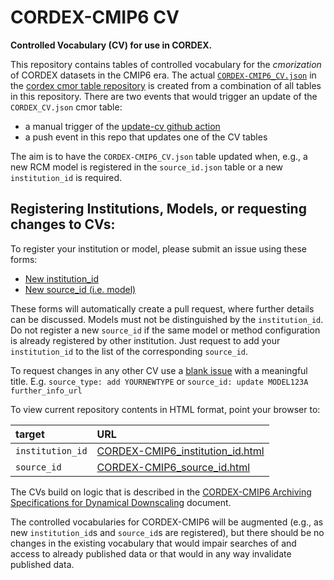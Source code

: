 # CORDEX-CMIP6 CV

**Controlled Vocabulary (CV) for use in CORDEX.**

This repository contains tables of controlled vocabulary for the *cmorization* of CORDEX datasets in the CMIP6 era. The actual [`CORDEX-CMIP6_CV.json`](https://github.com/WCRP-CORDEX/cordex-cmip6-cmor-tables/blob/main/Tables/CORDEX-CMIP6_CV.json) in the [cordex cmor table repository](https://github.com/WCRP-CORDEX/cordex-cmip6-cmor-tables) is created from a combination of all tables in this repository. There are two events that would trigger an update of the `CORDEX_CV.json` cmor table:

* a manual trigger of the [update-cv github action](https://github.com/WCRP-CORDEX/cordex-cv/actions/workflows/update-cv.yaml)
* a push event in this repo that updates one of the CV tables

The aim is to have the `CORDEX-CMIP6_CV.json` table updated when, e.g., a new RCM model is registered in the `source_id.json` table or a new `institution_id` is required.

## Registering Institutions, Models, or requesting changes to CVs:

To register your institution or model, please submit an issue using these forms:

* [New institution_id](https://github.com/WCRP-CORDEX/cordex-cmip6-cv/issues/new?assignees=&labels=Register+institution-id&projects=&template=institution_id.yaml&title=institution_id+registration+of+...)
* [New source_id (i.e. model)](https://github.com/WCRP-CORDEX/cordex-cmip6-cv/issues/new?assignees=&labels=Register+source-id&projects=&template=source_id.yaml&title=source_id+registration+of+...)

These forms will automatically create a pull request, where further details can be discussed.
Models must not be distinguished by the `institution_id`.
Do not register a new `source_id` if the same model or method configuration is already registered by other institution.
Just request to add your `institution_id` to the list of the corresponding `source_id`.

To request changes in any other CV use a [blank issue](https://github.com/WCRP-CORDEX/cordex-cmip6-cv/issues/new) with a meaningful title.
E.g. `source_type: add YOURNEWTYPE` or `source_id: update MODEL123A further_info_url`

To view current repository contents in HTML format, point your browser to:

| target | URL |
| :-- | :-- |
| `institution_id` | [CORDEX-CMIP6_institution_id.html](https://wcrp-cordex.github.io/cordex-cmip6-cv/CORDEX-CMIP6_institution_id.html) |
| `source_id` | [CORDEX-CMIP6_source_id.html](https://wcrp-cordex.github.io/cordex-cmip6-cv/CORDEX-CMIP6_source_id.html) |

The CVs build on logic that is described in the [CORDEX-CMIP6 Archiving Specifications for Dynamical Downscaling](https://doi.org/10.5281/zenodo.10961068) document.

The controlled vocabularies for CORDEX-CMIP6 will be augmented (e.g., as new `institution_id`s and `source_id`s are registered), but there should be no changes in the existing vocabulary that would impair searches of and access to already published data or that would in any way invalidate published data.
